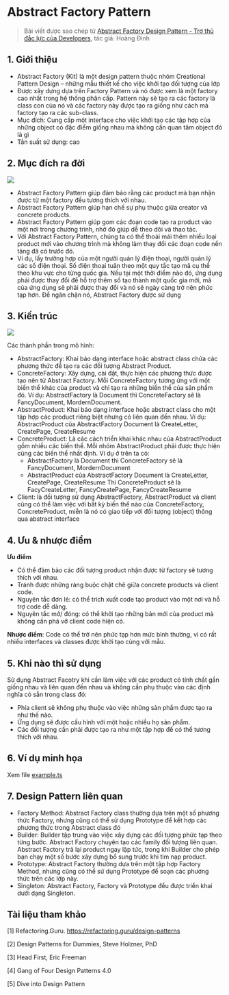 # Abstract Factory Pattern

> Bài viết được sao chép từ [Abstract Factory Design Pattern - Trợ thủ đắc lực của Developers](https://viblo.asia/p/abstract-factory-design-pattern-tro-thu-dac-luc-cua-developers-maGK7B4M5j2), tác giả: Hoàng Đinh

## 1. Giới thiệu

- Abstract Factory (Kit) là một design pattern thuộc nhóm Creational Pattern Design – những mẫu thiết kế cho việc khởi tạo đối tượng của lớp
- Được xây dựng dựa trên Factory Pattern và nó được xem là một factory cao nhất trong hệ thống phân cấp. Pattern này sẽ tạo ra các factory là class con của nó và các factory này được tạo ra giống như cách mà factory tạo ra các sub-class.
- Mục đích: Cung cấp một interface cho việc khởi tạo các tập hợp của những object có đặc điểm giống nhau mà không cần quan tâm object đó là gì
- Tần suất sử dụng: cao

## 2. Mục đích ra đời

![](https://images.viblo.asia/f1ec9d4d-4733-46ce-accc-cf2832686105.png)

- Abstract Factory Pattern giúp đảm bảo rằng các product mà bạn nhận được từ một factory đều tương thích với nhau.
- Abstract Factory Pattern giúp hạn chế sự phụ thuộc giữa creator và concrete products.
- Abstract Factory Pattern giúp gom các đoạn code tạo ra product vào một nơi trong chương trình, nhờ đó giúp dễ theo dõi và thao tác.
- Với Abstract Factory Pattern, chúng ta có thể thoải mái thêm nhiều loại product mới vào chương trình mà không làm thay đổi các đoạn code nền tảng đã có trước đó.
- Ví dụ, lấy trường hợp của một người quản lý điện thoại, người quản lý các số điện thoại. Số điện thoại tuân theo một quy tắc tạo mã cụ thể theo khu vực cho từng quốc gia. Nếu tại một thời điểm nào đó, ứng dụng phải được thay đổi để hỗ trợ thêm số tạo thành một quốc gia mới, mã của ứng dụng sẽ phải được thay đổi và nó sẽ ngày càng trở nên phức tạp hơn. Để ngăn chặn nó, Abstract Factory được sử dụng

## 3. Kiến trúc

![](https://images.viblo.asia/842436c5-bd66-4d15-a18d-f92d99f76739.png)

Các thành phần trong mô hình:

- AbstractFactory: Khai báo dạng interface hoặc abstract class chứa các phương thức để tạo ra các đối tượng Abstract Product.
- ConcreteFactory: Xây dựng, cài đặt, thực hiện các phương thức được tạo nên từ Abstract Factory. Mỗi ConcreteFactory tương ứng với một biến thể khác của product và chỉ tạo ra những biến thể của sản phẩm đó. Ví dụ: AbstractFactory là Document thì ConcreteFactory sẽ là FancyDocument, MordernDocument.
- AbstractProduct: Khai báo dạng interface hoặc abstract class cho một tập hợp các product riêng biệt nhưng có liên quan đến nhau. Ví dụ: AbstractProduct của AbstractFactory Document là CreateLetter, CreatePage, CreateResume
- ConcreteProduct: Là các cách triển khai khác nhau của AbstractProduct gồm nhiều các biến thể. Mỗi nhóm AbstractProduct phải được thực hiện cùng các biến thể nhất định. Ví dụ ở trên ta có:
  - AbstractFactory là Document thì ConcreteFactory sẽ là FancyDocument, MordernDocument
  - AbstractProduct của AbstractFactory Document là CreateLetter, CreatePage, CreateResume Thì ConcreteProduct sẽ là FacyCreateLetter, FancyCreatePage, FancyCreateResume
- Client: là đối tượng sử dụng AbstractFactory, AbstractProduct và client cũng có thể làm việc với bất kỳ biến thể nào của ConcreteFactory, ConcreteProduct, miễn là nó có giao tiếp với đối tượng (object) thông qua abstract interface

## 4. Ưu & nhược điểm

**Ưu điểm**

- Có thể đảm bảo các đối tượng product nhận được từ factory sẽ tương thích với nhau.
- Tránh được những ràng buộc chặt chẽ giữa concrete products và client code.
- Nguyên tắc đơn lẻ: có thể trích xuất code tạo product vào một nơi và hỗ trợ code dễ dàng.
- Nguyên tắc mở/ đóng: có thể khởi tạo những bản mới của product mà không cần phá vỡ client code hiện có.

**Nhược điểm**: Code có thể trở nên phức tạp hơn mức bình thường, vì có rất nhiều interfaces và classes được khởi tạo cùng với mẫu.

## 5. Khi nào thì sử dụng

Sử dụng Abstract Facotry khi cần làm việc với các product có tính chất gần giống nhau và liên quan đến nhau và không cần phụ thuộc vào các định nghĩa có sẵn trong class đó:

- Phía client sẽ không phụ thuộc vào việc những sản phẩm được tạo ra như thế nào.
- Ứng dụng sẽ được cấu hình với một hoặc nhiều họ sản phẩm.
- Các đối tượng cần phải được tạo ra như một tập hợp để có thể tương thích với nhau.

## 6. Ví dụ minh họa

Xem file [example.ts](./example.ts)

## 7. Design Pattern liên quan

- Factory Method: Abstract Factory class thường dựa trên một số phương thức Factory, nhưng cũng có thể sử dụng Prototype để kết hợp các phương thức trong Abstract class đó
- Builder: Builder tập trung vào việc xây dựng các đối tượng phức tạp theo từng bước. Abstract Factory chuyên tạo các family đối tượng liên quan. Abstract Factory trả lại product ngay lập tức, trong khi Builder cho phép bạn chạy một số bước xây dựng bổ sung trước khi tìm nạp product.
- Prototype: Abstract Factory thường dựa trên một tập hợp Factory Method, nhưng cũng có thể sử dụng Prototype để soạn các phương thức trên các lớp này.
- Singleton: Abstract Factory, Factory và Prototype đều được triển khai dưới dạng Singleton.

## Tài liệu tham khảo

[1] Refactoring.Guru. https://refactoring.guru/design-patterns

[2] Design Patterns for Dummies, Steve Holzner, PhD

[3] Head First, Eric Freeman

[4] Gang of Four Design Patterns 4.0

[5] Dive into Design Pattern
